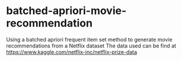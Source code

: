 # batched-apriori-movie-recommendation
Using a batched apriori frequent item set method to generate movie recommendations from a Netflix dataset
The data used can be find at https://www.kaggle.com/netflix-inc/netflix-prize-data

